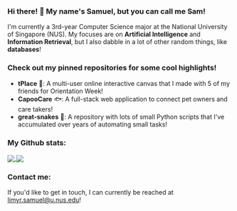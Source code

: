 ### Hi there! 👋 My name's Samuel, but you can call me Sam!

I'm currently a 3rd-year Computer Science major at the National University of Singapore (NUS). My focuses are on **Artificial Intelligence** and **Information Retrieval**, but I also dabble in a lot of other random things, like **databases**!

### Check out my pinned repositories for some cool highlights!

- **tPlace** :deciduous_tree:: A multi-user online interactive canvas that I made with 5 of my friends for Orientation Week!
- **CapooCare** :fish:: A full-stack web application to connect pet owners and care takers!
- **great-snakes** :snake:: A repository with lots of small Python scripts that I've accumulated over years of automating small tasks!

### My Github stats:

<a href="https://github.com/anuraghazra/github-readme-stats">
  <img align="center" src="https://github-readme-stats.vercel.app/api?username=Sam-limyr&count_private=true&include_all_commits=true&show_icons=true&bg_color=30,A33764,1D2671&icon_color=A1bdeb&title_color=A1bdeb&text_color=e6e0ff" />
</a>
<a href="https://github.com/anuraghazra/github-readme-stats">
  <img align="center" src="https://github-readme-stats.vercel.app/api/top-langs/?username=Sam-limyr&layout=compact&langs_count=10&bg_color=30,1D2671,933764&icon_color=A1bdeb&title_color=A1bdeb&text_color=e6e0ff" />
</a>

### Contact me:

If you'd like to get in touch, I can currently be reached at limyr.samuel@u.nus.edu!
